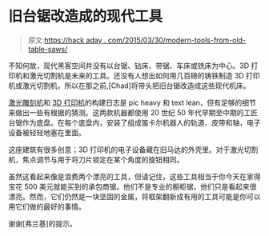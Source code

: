 # 旧台锯改造成的现代工具

> 原文:[https://hack aday . com/2015/03/30/modern-tools-from-old-table-saws/](https://hackaday.com/2015/03/30/modern-tools-from-old-table-saws/)

不知何故，现代黑客空间并没有以台锯、钻床、带锯、车床或铣床为中心。3D 打印机和激光切割机是未来的工具。还没有人想出如何用几百磅的铸铁制造 3D 打印机或激光切割机，所以在那之前,[Chad]将带头把旧台锯改造成这些现代机床。

[激光雕刻机](http://chadbridgewater.blogspot.com/2015/03/nos-laser-engraver.html)和 [3D 打印机](http://chadbridgewater.blogspot.com/2015/03/nos-3d-printer.html)的构建日志是 pic heavy 和 text lean，但有足够的细节来做出一些有根据的猜测。这两款机器都使用 20 世纪 50 年代早期至中期的工匠台锯作为底盘。在每个底盘内，安装了组成笛卡尔机器人的轨道、皮带和轴，电子设备被轻轻地塞在里面。

这座建筑有很多创意；3D 打印机的电子设备藏在旧马达的外壳里。对于激光切割机，焦点调节与用于将刀片锁定在某个角度的旋钮相同。

虽然这看起来像是浪费两个漂亮的工具，但请记住，这些工具相当于你今天在家得宝花 500 美元就能买到的承包商锯。他们不是专业的橱柜锯，他们只是看起来很漂亮。然而，它们仍然是一块坚固的金属，将框架翻新成有用的工具可能是你可以用它们做的最好的事情。

谢谢[弗兰基]的提示。